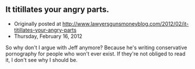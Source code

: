 ## It titillates your angry parts.

 * Originally posted at http://www.lawyersgunsmoneyblog.com/2012/02/it-titillates-your-angry-parts
 * Thursday, February 16, 2012

So why don't I argue with Jeff anymore? Because he's writing conservative pornography for people who won't ever exist. If they're not obliged to read it, I don't see why I should be.